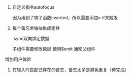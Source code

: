 1. 自定义指令autofocus 

	因为用到了钩子函数inserted，所以需要添加v-if来触发

2. 每个备忘单独抽象成组件

	.sync双向绑定数据

	子组件需要修改数据 使用$emit 通知父组件



增加用户体验

1. 在输入时匹配已存在的备忘，备忘太多是避免重复（待完成）

